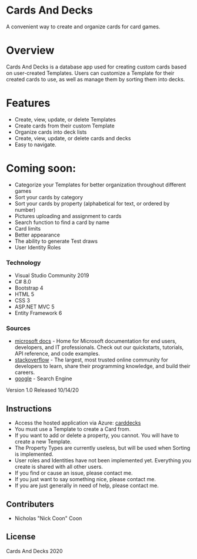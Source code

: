 # Cards And Decks 
A convenient way to create and organize cards for card games.

# Overview
Cards And Decks is a database app used for creating custom cards based on user-created Templates. Users can customize a Template for their created cards to use, as well as manage them by sorting them into decks.

# Features
  - Create, view, update, or delete Templates
  - Create cards from their custom Template
  - Organize cards into deck lists
  - Create, view, update, or delete cards and decks
  - Easy to navigate.
  
# Coming soon:
  - Categorize your Templates for better organization throughout different games
  - Sort your cards by category
  - Sort your cards by property (alphabetical for text, or ordered by number)
  - Pictures uploading and assignment to cards
  - Search function to find a card by name
  - Card limits
  - Better appearance
  - The ability to generate Test draws
  - User Identity Roles

### Technology
* Visual Studio Community 2019
* C# 8.0
* Bootstrap 4
* HTML 5
* CSS 3
* ASP.NET MVC 5
* Entity Framework 6

### Sources
* [microsoft docs] - Home for Microsoft documentation for end users, developers, and IT professionals. Check out our quickstarts, tutorials, API reference, and code examples.
* [stackoverflow] -  The largest, most trusted online community for developers to learn, share their programming knowledge, and build their careers.
* [google] - Search Engine

Version 1.0 Released 10/14/20

## Instructions
- Access the hosted application via Azure: [carddecks]
- You must use a Template to create a Card from.
- If you want to add or delete a property, you cannot. You will have to create a new Template.
- The Property Types are currently useless, but will be used when Sorting is implemented.
- User roles and Identities have not been implemented yet. Everything you create is shared with all other users.
- If you find or cause an issue, please contact me.
- If you just want to say something nice, please contact me.
- If you are just generally in need of help, please contact me.

## Contributers
- Nicholas "Nick Coon" Coon


License
----

Cards And Decks 2020



[//]: # (These are reference links used in the body of this note and get stripped out when the markdown processor does its job. There is no need to format nicely because it shouldn't be seen. Thanks SO - http://stackoverflow.com/questions/4823468/store-comments-in-markdown-syntax)


   [carddecks]: <https://cardsanddecks.azurewebsites.net/>
   [git-repo-url]: <https://github.com/NickCoon44/CardsAndDecks>
   [stackoverflow]: <https://stackoverflow.com/>
   [microsoft docs]: <https://docs.microsoft.com/>
   [google]: <https://google.com>
  

   [PlDb]: <https://github.com/joemccann/dillinger/tree/master/plugins/dropbox/README.md>
   [PlGh]: <https://github.com/joemccann/dillinger/tree/master/plugins/github/README.md>
   [PlGd]: <https://github.com/joemccann/dillinger/tree/master/plugins/googledrive/README.md>
   [PlOd]: <https://github.com/joemccann/dillinger/tree/master/plugins/onedrive/README.md>
   [PlMe]: <https://github.com/joemccann/dillinger/tree/master/plugins/medium/README.md>
   [PlGa]: <https://github.com/RahulHP/dillinger/blob/master/plugins/googleanalytics/README.md>
